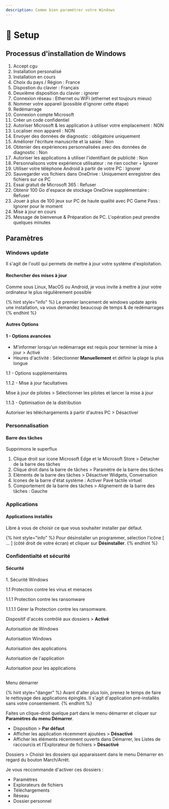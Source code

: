 ```yaml
---
description: Comme bien paramétrer votre Windows
---
```


# 🔩 Setup

## Processus d'installation de Windows

1. Accept cgu
2. Installation personalisé
3. Installation en cours
4. Choix du pays / Région : France
5. Dispostion du clavier : Français
6. Deuxième disposition du clavier : ignorer
7. Connexion réseau : Ethernet ou WiFi (ethernet est toujours mieux)
8. Nommer votre appareil (possible d'ignorer cette étape)
9. Redémarrage
10. Connexion compte Microsoft
11. Créer un code confidentiel
12. Autoriser Microsoft & les application à utiliser votre emplacement : NON
13. Localiser mon appareil : NON
14. Envoyer des données de diagnostic : obligatoire uniquement
15. Améliorer l'écriture manuscrite et la saisie : Non
16. Obtenier des expériences personnalisées avec des données de diagnostic :  Non
17. Autoriser les applications à utiliser l'identifiant de publicité : Non
18. Personnalisons votre expérience utilisateur : ne rien cocher + Ignorer
19. Utiliser votre téléphone Android à partir de votre PC : Ignorer
20. Sauvegarder vos fichiers dans OneDrive : Uniquement enregistrer des fichiers sur ce PC
21. Essai gratuit de Microsoft 365 : Refuser
22. Obtenir 100 Go d'espace de stockage OneDrive supplémentaire : Refuser
23. Jouer à plus de 100 jeux sur PC de haute qualité avec PC Game Pass : Ignorer pour le moment
24. Mise à jour en cours
25. Message de bienvenue & Préparation de PC. L'opération peut prendre quelques minutes

## Paramètres

### Windows update

Il s'agit de l'outil qui permets de mettre à jour votre système d'exploitation.

#### Rechercher des mises à jour

Comme sous Linux, MacOS ou Android, je vous invite à mettre à jour votre ordinateur le plus régulièrement possible

{% hint style="info" %}
Le premier lancement de windows update après une installation, va vous demandez beaucoup de temps & de redémarrages
{% endhint %}

#### Autres Options

#### 1 - Options avancées

* M'informer lorsqu'un redémarrage est requis pour terminer la mise à jour > Activé
* Heures d'activité : Sélectionner **Manuellement** et définir la plage la plus longue

1.1 - Options supplémentaires

1.1.2 - Mise à jour facultatives

Mise à jour de pilotes > Sélectionner les pilotes et lancer la mise à jour

1.1.3 - Optimisation de la distribution

Autoriser les téléchargements à partir d'autres PC > Désactiver

### Personnalisation

#### Barre des tâches

Supprimons le superflux

1. Clique droit sur icone Microsoft Edge et le Microsoft Store > Détacher de la barre des tâches
2. Clique droit dans la barre de tâches > Paramètre de la barre des tâches
3. Eléments de la barre des tâches > Désactiver Widgets, Conversation
4. Icones de la barre d'état système : Activer Pavé tactile virtuel
5. Comportement de la barre des tâches > Alignement de la barre des tâches : Gauche

### Applications

#### Applications installés

Libre à vous de choisir ce que vous souhaiter installer par défaut.

{% hint style="info" %}
Pour désinstaller un programmer, sélection l'icône \[ ... ] (côté droit de votre écran) et cliquer sur **Désinstaller**.
{% endhint %}

### Confidentialté et sécurité

#### Sécurité

1\. Sécurité Windows

1.1 Protection contre les virus et menaces

1.1.1 Protection contre les ransomware

1.1.1.1 Gérer la Protection contre les ransomware.

Dispositif d'accès contrôlé aux dossiers > **Activé**



Autorisation de Windows

Autorisation Windows

Autorisation des applications

Autorisation de l'application

Autorisation pour les applications

##

Menu démarrer

{% hint style="danger" %}
Avant d'aller plus loin, prenez le temps de faire le nettoyage des applications épinglés. Il s'agit d'application pré-installés sans votre consentement.
{% endhint %}

Faites un clique-droit quelque part dans le menu démarrer et cliquer sur **Paramètres du menu Démarrer**.

* Disposition > **Par défaut**
* Afficher les application récemment ajoutées > **Désactivé**
* Afficher les éléments récemment ouverts dans Démarrer, les Listes de raccourcis et l'Explorateur de fichiers > **Désactivé**

Dossiers > Choisir les dossiers qui apparaissent dans le menu Démarrer en regard du bouton March/Arrêt.

Je vous reccommande d'activer ces dossiers :

* Paramètres
* Explorateurs de fichiers
* Téléchargements
* Réseau
* Dossier personnel







